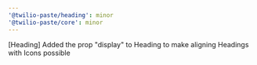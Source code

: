 ```yaml
---
'@twilio-paste/heading': minor
'@twilio-paste/core': minor
---
```


[Heading] Added the prop "display" to Heading to make aligning Headings with Icons possible
